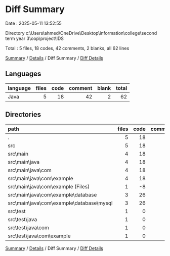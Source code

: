 # Diff Summary

Date : 2025-05-11 13:52:55

Directory c:\\Users\\ahmed\\OneDrive\\Desktop\\information\\college\\second term year 3\\oop\\project\\IDS

Total : 5 files,  18 codes, 42 comments, 2 blanks, all 62 lines

[Summary](results.md) / [Details](details.md) / Diff Summary / [Diff Details](diff-details.md)

## Languages
| language | files | code | comment | blank | total |
| :--- | ---: | ---: | ---: | ---: | ---: |
| Java | 5 | 18 | 42 | 2 | 62 |

## Directories
| path | files | code | comment | blank | total |
| :--- | ---: | ---: | ---: | ---: | ---: |
| . | 5 | 18 | 42 | 2 | 62 |
| src | 5 | 18 | 42 | 2 | 62 |
| src\\main | 4 | 18 | 20 | 2 | 40 |
| src\\main\\java | 4 | 18 | 20 | 2 | 40 |
| src\\main\\java\\com | 4 | 18 | 20 | 2 | 40 |
| src\\main\\java\\com\\example | 4 | 18 | 20 | 2 | 40 |
| src\\main\\java\\com\\example (Files) | 1 | -8 | 18 | -4 | 6 |
| src\\main\\java\\com\\example\\database | 3 | 26 | 2 | 6 | 34 |
| src\\main\\java\\com\\example\\database\\mysql | 3 | 26 | 2 | 6 | 34 |
| src\\test | 1 | 0 | 22 | 0 | 22 |
| src\\test\\java | 1 | 0 | 22 | 0 | 22 |
| src\\test\\java\\com | 1 | 0 | 22 | 0 | 22 |
| src\\test\\java\\com\\example | 1 | 0 | 22 | 0 | 22 |

[Summary](results.md) / [Details](details.md) / Diff Summary / [Diff Details](diff-details.md)